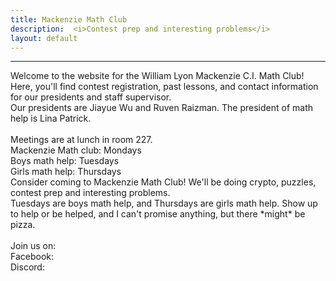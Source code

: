 ```yaml
---
title: Mackenzie Math Club
description:  <i>Contest prep and interesting problems</i>
layout: default
---
```


<!---
<div class="big">
	<a href="/contests">
		Fryer/Galois/Hypatia and Euclid signups are open!
	</a>
</div>
--->
<hr/>
Welcome to the website for the William Lyon Mackenzie C.I. Math Club!
<br/>
Here, you'll find contest registration, past lessons, and contact information for our presidents and staff supervisor.
<br/>
Our presidents are Jiayue Wu and Ruven Raizman. The president of math help is Lina Patrick.
<br/>
<br/>
Meetings are at lunch in room 227.
<br/>
Mackenzie Math club: Mondays
<br/>
Boys math help: Tuesdays
<br/>
Girls math help: Thursdays
<br/>
Consider coming to Mackenzie Math Club!
We'll be doing crypto, puzzles, contest prep and interesting problems. 
<br/>
Tuesdays are boys math help, and Thursdays are girls math help. Show up to help or be helped, and I can't promise anything, but there *might* be pizza.
<br/>
<br/>
Join us on:
<br/>
Facebook: <https://www.facebook.com/groups/300558366749254>
<br/>
Discord: <https://discord.gg/xJk6cv2>

<!---
The 2018--2019 math club is run by Chloe Nguyen, Lev Raizman, and Richard Yi.
--->

<!--
[Apply to be a guest lecturer](https://docs.google.com/forms/d/e/1FAIpQLSd9JaZl7vY55LYRP9iUShm8M-RnZyhLyJWiTCd_rmvSsUeOqw/viewform?usp=sf_link)

[Send us an email](mailto:math@vincemacri.ca)

[Check us out on GitHub](https://github.com/MackenzieMathClub)
-->
